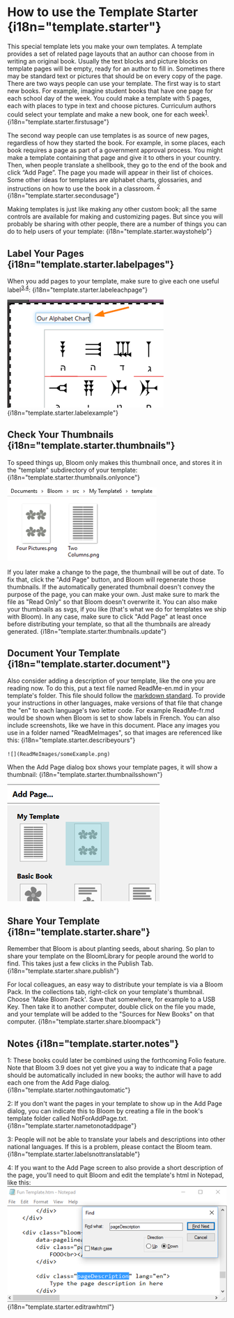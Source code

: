# How to use the Template Starter {i18n="template.starter"}

This special template lets you make your own templates. A template provides a set of related page layouts that an author can choose from in writing an original book. Usually the text blocks and picture blocks on template pages will be empty, ready for an author to fill in. Sometimes there may be standard text or pictures that should be on every copy of the page.
There are two ways people can use your template. The first way is to start new books. For example, imagine student books that have one page for each school day of the week. You could make a template with 5 pages, each with places to type in text and choose pictures. Curriculum authors could select your template and make a new book, one for each week<sup>[1](#note1)</sup>. {i18n="template.starter.firstusage"}

The second way people can use templates is as source of new pages, regardless of how they started the book. For example, in some places, each book requires a page as part of a government approval process. You might make a template containing that page and give it to others in your country. Then, when people translate a shellbook, they go to the end of the book and click “Add Page”. The page you made will appear in their list of choices. Some other ideas for templates are alphabet charts, glossaries, and instructions on how to use the book in a classroom. <sup>[2](#note1)</sup> {i18n="template.starter.secondusage"}

Making templates is just like making any other custom book; all the same controls are available for making and customizing pages. But since you will probably be sharing with other people, there are a number of things you can do to help users of your template: {i18n="template.starter.waystohelp"}

## Label Your Pages {i18n="template.starter.labelpages"}
When you add pages to your template, make sure to give each one useful label<sup>[3](#note2),[4](@note3)</sup>: {i18n="template.starter.labeleachpage"}

![custom label](ReadMeImages/customLabel.png) {i18n="template.starter.labelexample"}

## Check Your Thumbnails {i18n="template.starter.thumbnails"}
To speed things up, Bloom only makes this thumbnail once, and stores it in the "template" subdirectory of your template: {i18n="template.starter.thumbnails.onlyonce"}

![](ReadMeImages/pageThumbnailFiles.png)

 If you later make a change to the page, the thumbnail will be out of date. To fix that, click the "Add Page" button, and Bloom will regenerate those thumbnails. If the automatically generated thumbnail doesn't convey the purpose of the page, you can make your own. Just make sure to mark the file as "Read Only" so that Bloom doesn't overwrite it. You can also make your thumbnails as svgs, if you like (that's what we do for templates we ship with Bloom).  In any case, make sure to click "Add Page" at least once before distributing your template, so that all the thumbnails are already generated. {i18n="template.starter.thumbnails.update"}

## Document Your Template {i18n="template.starter.document"}

Also consider adding a description of your template, like the one you are reading now. To do this, put a text file named ReadMe-en.md in your template's folder. This file should follow the [markdown standard](http://spec.commonmark.org/dingus/). To provide your instructions in other languages, make versions of that file that change the "en" to each language's two letter code. For example ReadMe-fr.md would be shown when Bloom is set to show labels in French. You can also include screenshots, like we have in this document. Place any images you use in a folder named "ReadMeImages", so that images are referenced like this: {i18n="template.starter.describeyours"}

`![](ReadMeImages/someExample.png)`

When the Add Page dialog box shows your template pages, it will show a thumbnail: {i18n="template.starter.thumbnailsshown"}

![](ReadMeImages/thumbnailInAddPage.png)

## Share Your Template {i18n="template.starter.share"}
Remember that Bloom is about planting seeds, about sharing. So plan to share your template on the BloomLibrary for people around the world to find. This takes just a few clicks in the Publish Tab. {i18n="template.starter.share.publish"}

For local colleagues, an easy way to distribute your template is via a Bloom Pack. In the collections tab, right-click on your template's thumbnail. Choose 'Make Bloom Pack'. Save that somewhere, for example to a USB Key. Then take it to another computer, double click on the file you made, and your template will be added to the "Sources for New Books" on that computer. {i18n="template.starter.share.bloompack"}

## Notes {i18n="template.starter.notes"}

<a name="note1">1</a>: These books could later be combined using the forthcoming Folio feature. Note that Bloom 3.9 does not yet give you a way to indicate that a page should be automatically included in new books; the author will have to add each one from the Add Page dialog. {i18n="template.starter.nothingautomatic"}

<a name="note2">2</a>: If you don't want the pages in your template to show up in the Add Page dialog, you can indicate this to Bloom by creating a file in the book's template folder called NotForAddPage.txt. {i18n="template.starter.nametonotaddpage"}

<a name="note3">3</a>: People will not be able to translate your labels and descriptions into other national languages. If this is a problem, please contact the Bloom team. {i18n="template.starter.labelsnottranslatable"}

<a name="note4">4</a>: If you want to the Add Page screen to also provide a short description of the page, you'll need to quit Bloom and edit the template's html in Notepad, like this: ![](ReadMeImages/pageDescription.png) {i18n="template.starter.editrawhtml"}


